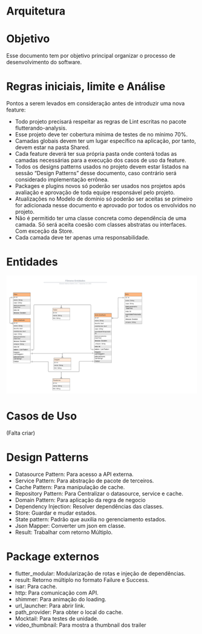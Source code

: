 # Arquitetura

# Objetivo

Esse documento tem por objetivo principal organizar o processo de desenvolvimento do software.

# Regras iniciais, limite e Análise

Pontos a serem levados em consideração antes de introduzir uma nova feature:

- Todo projeto precisará respeitar as regras de Lint escritas no pacote flutterando-analysis.
- Esse projeto deve ter cobertura mínima de testes de no mínimo 70%.
- Camadas globais devem ter um lugar específico na aplicação, por tanto, devem estar na pasta Shared.
- Cada feature deverá ter sua própria pasta onde conterá todas as camadas necessárias para a execução dos casos de uso da feature.
- Todos os designs patterns usados no projeto devem estar listados na sessão “Design Patterns” desse documento, caso contrário será considerado implementação errônea.
- Packages e plugins novos só poderão ser usados nos projetos após avaliação e aprovação de toda equipe responsável pelo projeto.
- Atualizações no Modelo de domínio só poderão ser aceitas se primeiro for adicionada nesse documento e aprovado por todos os envolvidos no projeto.
- Não é permitido ter uma classe concreta como dependência de uma camada. Só será aceita coesão com classes abstratas ou interfaces. Com exceção da Store.
- Cada camada deve ter apenas uma responsabilidade.



# Entidades

![image](diagrama_entidades.png)

# Casos de Uso

(Falta criar)


# Design Patterns
- Datasource Pattern: Para acesso a API externa.
- Service Pattern: Para abstração de pacote de terceiros.
- Cache Pattern: Para manipulação de cache.
- Repository Pattern: Para Centralizar o datasource, service e cache.
- Domain Pattern: Para aplicação da regra de negocio
- Dependency Injection: Resolver dependências das classes.
- Store: Guardar e mudar estados.
- State pattern: Padrão que auxilia no gerenciamento estados.
- Json Mapper: Converter um json em classe.
- Result: Trabalhar com retorno Múltiplo.


# Package externos

- flutter_modular: Modularização de rotas e injeção de dependências.
- result: Retorno múltiplo no formato Failure e Success.
- isar: Para cache.
- http: Para comunicação com API.
- shimmer: Para animação do loading.
- url_launcher: Para abrir link.
- path_provider: Para obter o local do cache.
- Mocktail: Para testes de unidade.
- video_thumbnail: Para mostra a thumbnail dos trailer
